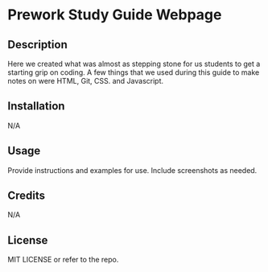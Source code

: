 # Prework Study Guide Webpage

## Description

Here we created what was almost as stepping stone for us students to get a starting grip on coding. A few things that we used during this guide to make notes on were HTML, Git, CSS. and Javascript.

## Installation

N/A

## Usage

Provide instructions and examples for use. Include screenshots as needed.


## Credits

N/A

## License

MIT LICENSE or refer to the repo.
